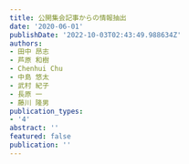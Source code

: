 ```yaml
---
title: 公開集会記事からの情報抽出
date: '2020-06-01'
publishDate: '2022-10-03T02:43:49.988634Z'
authors:
- 田中 昂志
- 芦原 和樹
- Chenhui Chu
- 中島 悠太
- 武村 紀子
- 長原 一
- 藤川 隆男
publication_types:
- '4'
abstract: ''
featured: false
publication: ''
---
```


